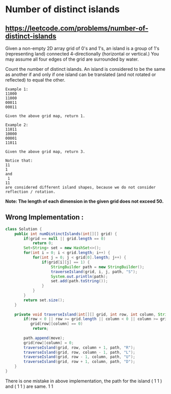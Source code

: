 # Number of distinct islands
## https://leetcode.com/problems/number-of-distinct-islands

Given a non-empty 2D array grid of 0's and 1's, an island is a group of 1's (representing land) connected 4-directionally (horizontal or vertical.) You may assume all four edges of the grid are surrounded by water.

Count the number of distinct islands. An island is considered to be the same as another if and only if one island can be translated (and not rotated or reflected) to equal the other.
```
Example 1:
11000
11000
00011
00011

Given the above grid map, return 1.

Example 2:
11011
10000
00001
11011

Given the above grid map, return 3.

Notice that:
11
1
and
 1
11
are considered different island shapes, because we do not consider reflection / rotation.
```
**Note: The length of each dimension in the given grid does not exceed 50.**

## Wrong Implementation :
```java
class Solution {
    public int numDistinctIslands(int[][] grid) {
        if(grid == null || grid.length == 0)
            return 0;
        Set<String> set = new HashSet<>();
        for(int i = 0; i < grid.length; i++) {
            for(int j = 0; j < grid[0].length; j++) {
                if(grid[i][j] == 1) {
                    StringBuilder path = new StringBuilder();
                    traverseIsland(grid, i, j, path, "S");
                    System.out.println(path);
                    set.add(path.toString());
                }
            }
        }
        return set.size();
    }
    
    private void traverseIsland(int[][] grid, int row, int column, StringBuilder path, String move) {
        if(row < 0 || row >= grid.length || column < 0 || column >= grid[0].length || 
           grid[row][column] == 0)
            return;
        
        path.append(move);
        grid[row][column] = 0;
        traverseIsland(grid, row, column + 1, path, "R");
        traverseIsland(grid, row, column - 1, path, "L");
        traverseIsland(grid, row - 1, column, path, "U");
        traverseIsland(grid, row + 1, column, path, "D");
    }
}
```

There is one mistake in above implementation, the path for the island ( 1 1 ) and ( 1 1 ) are same.
                                                                        1             1 
